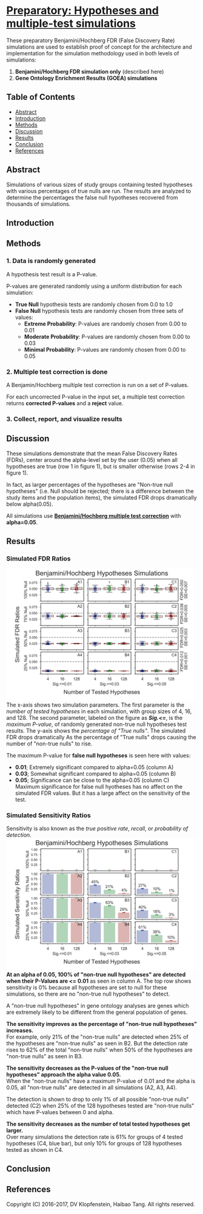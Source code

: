 # [**Preparatory**: Hypotheses and multiple-test simulations]()
These preparatory Benjamini/Hochberg FDR (False Discovery Rate) simulations
are used to establish proof of concept for the architecture and implementation
for the simulation methodology used in both levels of simulations:
  1. **Benjamini/Hochberg FDR simulation only** (described here)     
  2. **Gene Ontology Enrichment Results (GOEA) simulations**    


## Table of Contents
  * [Abstract](#abstract)
  * [Introduction](#introduction)
  * [Methods](#methods)
  * [Discussion](#discussion)
  * [Results](#results)
  * [Conclusion](#conclusion)
  * [References](#references)   


## Abstract
Simulations of various sizes of study groups containing tested hypotheses with
various percentages of true nulls are run. The results are analyzed to
determine the percentages the false null hypotheses recovered from thousands of
simulations.


## Introduction

## Methods

### 1. Data is randomly generated
A hypothesis test result is a P-value.

P-values are generated randomly using a uniform distribution for each simulation:    
  * **True Null** hypothesis tests are randomly chosen from 0.0 to 1.0    
  * **False Null** hypothesis tests are randomly chosen from three sets of values:    
    * **Extreme Probability**: P-values are randomly chosen from 0.00 to 0.01    
    * **Moderate Probability**: P-values are randomly chosen from 0.00 to 0.03    
    * **Minimal Probability**: P-values are randomly chosen from 0.00 to 0.05    

### 2. Multiple test correction is done
A Benjamin/Hochberg multiple test correction is run on a set of P-values.

For each uncorrected P-value in the input set, a multiple test correction returns 
**corrected P-values** and a **reject** value.

### 3. Collect, report, and visualize results

## Discussion
These simulations demonstrate that the mean False Discovery Rates (FDRs),
center around the alpha-level set by the user (0.05) when all hypotheses are true (row 1 in figure 1),
but is smaller otherwise (rows 2-4 in figure 1).

In fact, as larger percentages of the hypotheses are "Non-true null hypotheses"
(i.e. Null should be rejected; there is a difference between the study items and the population items),
the simulated FDR drops dramatically below alpha(0.05).

All simulations use [**Benjamini/Hochberg multiple test correction**](
http://www.stat.purdue.edu/~doerge/BIOINFORM.D/FALL06/Benjamini%20and%20Y%20FDR.pdf)
with **alpha=0.05**.

## Results
### Simulated FDR Ratios
![FDR results](../logs/fig_hypoth_100to025_01to05_004to128_N00100_01000_fdr_actual.png)
The x-axis shows two simulation parameters.
The first parameter is the _number of tested hypotheses_ in each simulation, with group sizes of 4, 16, and 128.
The second parameter, labeled on the figure as _**Sig.<=**_, is the _maximum P-value_,
of randomly generated non-true null hypotheses test results.
The y-axis shows the _percentage of "True nulls"_.
The simulated FDR drops dramatically
As the percentage of "True nulls" drops causing the number of "non-true nulls" to rise.

The maximum P-value for **false null hypotheses** is seen here with values:
  * **0.01**; Extremely significant compared to alpha=0.05 (column A)     
  * **0.03**; Somewhat significant compared to alpha=0.05 (column B)    
  * **0.05**; Significance can be close to the alpha=0.05 (column C)    
Maximum significance for false null hyotheses has no affect on the simulated FDR values.
But it has a large affect on the sensitivity of the test.

### Simulated Sensitivity Ratios
Sensitivity is also known as the _true positive rate_, _recall_, or _probability of detection_.
![Sensitivity results](../logs/fig_hypoth_100to025_01to05_004to128_N00100_01000_sensitivity.png)
**At an alpha of 0.05, 100% of "non-true null hypotheses" are detected when their P-Values are <= 0.01**
as seen in column A.
The top row shows sensitivity is 0% because all hypotheses are set to null for these simulations,
so there are no "non-true null hypotheses" to detect.

A "non-true null hypotheses" in gene ontology analyses are genes which
are extremely likely to be different from the general population of genes.

**The sensitivity improves as the percentage of "non-true null hypotheses" increases.**    
For example, only 21% of the "non-true nulls" are detected when 25% of the hypotheses are "non-true nulls" as seen in B2.
But the detection rate rises to 62% of the total "non-true nulls" when 50% of the hypotheses are "non-true nulls" as seen in B3.

**The sensitivity decreases as the P-values of the "non-true null hypotheses" approach the alpha value 0.05.**    
When the "non-true nulls" have a maximum P-value of 0.01 and the alpha is 0.05, all "non-true nulls" are detected in all simulations (A2, A3, A4).

The detection is shown to drop to only 1% of all possible "non-true nulls" detected (C2)
when 25% of the 128 hypotheses tested are "non-true nulls" which have P-values between 0 and alpha.

**The sensitivity decreases as the number of total tested hypotheses get larger.**    
Over many simulations the detection rate is 61% for groups of 4 tested hypotheses (C4, blue bar),
but only 10% for groups of 128 hypotheses tested as shown in C4.

## Conclusion

## References

Copyright (C) 2016-2017, DV Klopfenstein, Haibao Tang. All rights reserved.
